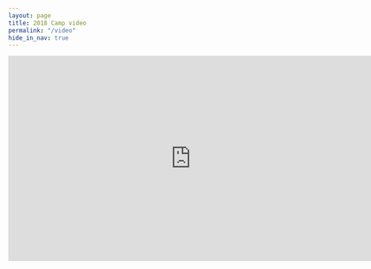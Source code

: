 ```yaml
---
layout: page
title: 2018 Camp video
permalink: "/video"
hide_in_nav: true
---
```


<iframe width="736" height="414" src="https://www.youtube.com/embed/A4PyB3YIECQ" frameborder="0" allow="accelerometer; autoplay; encrypted-media; gyroscope; picture-in-picture" allowfullscreen></iframe>